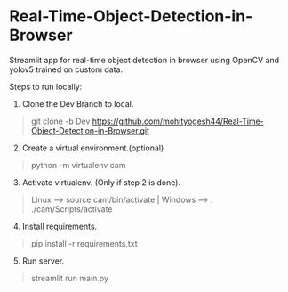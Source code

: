# Real-Time-Object-Detection-in-Browser
Streamlit app for real-time object detection in browser using OpenCV and yolov5 trained on custom data.

Steps to run locally:
   
   1. Clone the Dev Branch to local.
   >git clone -b Dev https://github.com/mohityogesh44/Real-Time-Object-Detection-in-Browser.git
   
   2. Create a virtual environment.(optional)
   >python -m virtualenv cam
   
   3. Activate virtualenv. (Only if step 2 is done).
   > Linux --> source cam/bin/activate | Windows --> . ./cam/Scripts/activate
   
   4. Install requirements.
   > pip install -r requirements.txt
   
   5. Run server.
   > streamlit run main.py

